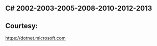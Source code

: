 C# 2002-2003-2005-2008-2010-2012-2013
-------------------------------------


Courtesy:
---------
https://dotnet.microsoft.com